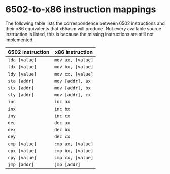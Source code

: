 # 6502-to-x86 instruction mappings

The following table lists the correspondence between 6502 instructions and their x86 equivalents that x65asm will produce. Not every available source instruction is listed, this is because the missing instructions are still not implemented.

| 6502 instruction | x86 instruction |
| --- | --- |
| `lda [value]` | `mov ax, [value]` |
| `ldx [value]` | `mov bx, [value]` |
| `ldy [value]` | `mov cx, [value]` |
| `sta [addr]` | `mov [addr], ax` |
| `stx [addr]` | `mov [addr], bx` |
| `sty [addr]` | `mov [addr], cx` |
| `inc` | `inc ax` |
| `inx` | `inc bx` |
| `iny` | `inc cx` |
| `dec` | `dec ax` |
| `dex` | `dec bx` |
| `dey` | `dec cx` |
| `cmp [value]` | `cmp ax, [value]` |
| `cpx [value]` | `cmp bx, [value]` |
| `cpy [value]` | `cmp cx, [value]` |
| `jmp [addr]` | `jmp [addr]` |
